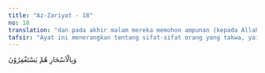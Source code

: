 ```yaml
---
title: "Az-Zariyat - 18"
no: 18
translation: "dan pada akhir malam mereka memohon ampunan (kepada Allah)."
tafsir: "Ayat ini menerangkan tentang sifat-sifat orang yang takwa, yaitu sedikit sekali tidur di waktu malam karena mengisi waktu dengan salat Tahajud. Mereka dalam melakukan ibadah tahajudnya merasa tenang dan penuh dengan kerinduan dan dalam munajatnya kepada Allah sengaja memilih waktu yang sunyi dari gangguan makhluk lain seperti dua orang pengantin baru dalam menumpahkan isi hati kepada kesayangannya, tentu memilih tempat dan waktu yang nyaman dan aman bebas dari gangguan siapa pun. Mereka ingat bahwa hidup berkumpul dengan keluarga dan yang lainnya tidak dapat berlangsung selama-lamanya. Bila telah tiba ajal, pasti berpisah, masuk ke dalam kubur, masing-masing sendirian saja. Oleh karena itu, sebelum tiba waktu perpisahan, mereka merasa sangat perlu mengadakan hubungan khidmat dan mahabbah dengan Tuhan Yang Mahakuasa, satu-satunya penguasa yang dapat memenuhi segala harapan. Di akhir-akhir malam (pada waktu sahur) mereka memohon ampun kepada Allah. Sengaja dipilihnya waktu sahur itu oleh karena kebanyakan orang sedang tidur nyenyak, keadaan sunyi dari segala kesibukan sehingga mudah menjalin hubungan dengan Tuhannya."
---
```


وَبِالْاَسْحَارِ هُمْ يَسْتَغْفِرُوْنَ 
